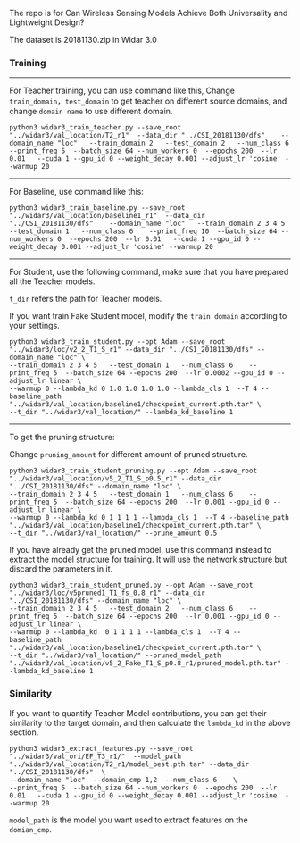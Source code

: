 The repo is for Can Wireless Sensing Models Achieve Both Universality and Lightweight Design?

The dataset is 20181130.zip in Widar 3.0

### Training

---

For Teacher training, you can use command like this, Change `train_domain`，`test_domain` to get teacher on different source domains, and change `domain name` to use different domain. 

```
python3 widar3_train_teacher.py --save_root "../widar3/val_location/T2_r1"  --data_dir "../CSI_20181130/dfs"    --domain_name "loc"   --train_domain 2   --test_domain 2   --num_class 6    --print_freq 5  --batch_size 64 --num_workers 0  --epochs 200  --lr 0.01   --cuda 1 --gpu_id 0 --weight_decay 0.001 --adjust_lr 'cosine' --warmup 20
```

---

For Baseline, use command like this:

```
python3 widar3_train_baseline.py --save_root "../widar3/val_location/baseline1_r1"  --data_dir "../CSI_20181130/dfs"    --domain_name "loc"   --train_domain 2 3 4 5   --test_domain 1   --num_class 6    --print_freq 10  --batch_size 64 --num_workers 0  --epochs 200  --lr 0.01   --cuda 1 --gpu_id 0 --weight_decay 0.001 --adjust_lr 'cosine' --warmup 20
```

---

For Student, use the following command, make sure that you have prepared all the Teacher models.

`t_dir` refers the path for Teacher models.

If you want train Fake Student model, modify the `train domain` according to your settings.

```
python3 widar3_train_student.py --opt Adam --save_root "../widar3/loc/v2_2_T1_S_r1" --data_dir "../CSI_20181130/dfs" --domain_name "loc" \
--train_domain 2 3 4 5   --test_domain 1   --num_class 6    --print_freq 5  --batch_size 64 --epochs 200  --lr 0.0002 --gpu_id 0 --adjust_lr linear \
--warmup 0 --lambda_kd 0 1.0 1.0 1.0 1.0 --lambda_cls 1  --T 4 --baseline_path  "../widar3/val_location/baseline1/checkpoint_current.pth.tar" \
--t_dir "../widar3/val_location/" --lambda_kd_baseline 1
```

----

To get the pruning structure:

Change `pruning_amount` for different amount of pruned structure. 

```
python3 widar3_train_student_pruning.py --opt Adam --save_root "../widar3/val_location/v5_2_T1_S_p0.5_r1" --data_dir "../CSI_20181130/dfs" --domain_name "loc" \
--train_domain 2 3 4 5   --test_domain 1   --num_class 6    --print_freq 5  --batch_size 64 --epochs 200  --lr 0.001 --gpu_id 0 --adjust_lr linear \
--warmup 0 --lambda_kd 0 1 1 1 1 --lambda_cls 1  --T 4 --baseline_path  "../widar3/val_location/baseline1/checkpoint_current.pth.tar" \
--t_dir "../widar3/val_location/" --prune_amount 0.5
```

If you have already get the pruned model, use this command instead to extract the model structure for training. It will use the network structure but discard the parameters in it.

```
python3 widar3_train_student_pruned.py --opt Adam --save_root "../widar3/loc/v5pruned1_T1_fs_0.8_r1" --data_dir "../CSI_20181130/dfs" --domain_name "loc" \
--train_domain 2 3 4 5   --test_domain 2   --num_class 6    --print_freq 5  --batch_size 64 --epochs 200  --lr 0.001 --gpu_id 0 --adjust_lr linear \
--warmup 0 --lambda_kd  0 1 1 1 1 --lambda_cls 1  --T 4 --baseline_path  "../widar3/val_location/baseline1/checkpoint_current.pth.tar" \
--t_dir "../widar3/val_location/" --pruned_model_path "../widar3/val_location/v5_2_Fake_T1_S_p0.8_r1/pruned_model.pth.tar" --lambda_kd_baseline 1
```

### Similarity

If you want to quantify Teacher Model contributions, you can get their similarity to the target domain, and then calculate the `lambda_kd` in the above section.

``` 
python3 widar3_extract_features.py --save_root "../widar3/val_ori/EF_T3_r1/"  --model_path "../widar3/val_location/T2_r1/model_best.pth.tar" --data_dir "../CSI_20181130/dfs"  \
--domain_name "loc"  --domain_cmp 1,2  --num_class 6    \
--print_freq 5  --batch_size 64 --num_workers 0  --epochs 200  --lr 0.01   --cuda 1 --gpu_id 0 --weight_decay 0.001 --adjust_lr 'cosine' --warmup 20
```

`model_path` is the model you want used to extract features on the `domian_cmp`.
